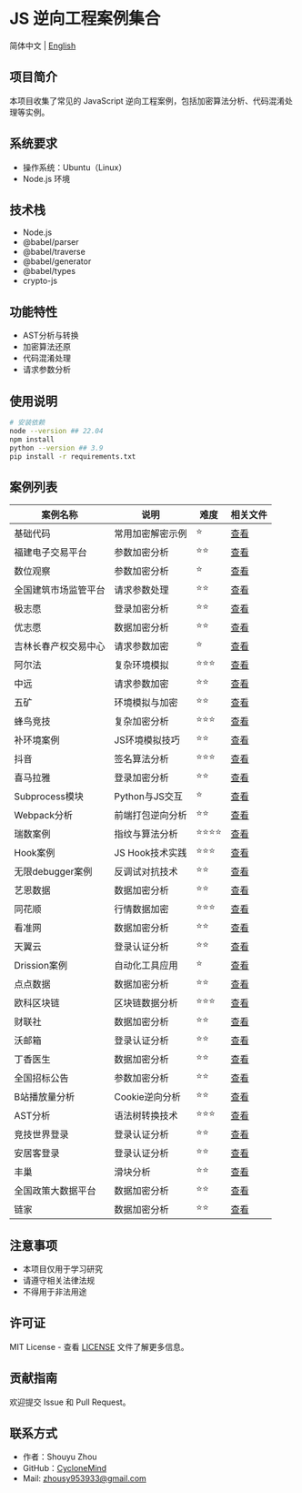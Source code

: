 # JS 逆向工程案例集合

简体中文 | [English](README_en_us.md)

## 项目简介

本项目收集了常见的 JavaScript 逆向工程案例，包括加密算法分析、代码混淆处理等实例。

## 系统要求

- 操作系统：Ubuntu（Linux）
- Node.js 环境

## 技术栈

- Node.js
- @babel/parser
- @babel/traverse
- @babel/generator
- @babel/types
- crypto-js

## 功能特性

- AST分析与转换
- 加密算法还原
- 代码混淆处理
- 请求参数分析

## 使用说明

```bash
# 安装依赖
node --version ## 22.04
npm install
python --version ## 3.9
pip install -r requirements.txt
```

## 案例列表

| 案例名称 | 说明 | 难度 | 相关文件 |
|---------|------|------|----------|
| 基础代码 | 常用加密解密示例 | ⭐️ | [查看](/JS%20Reverse/00%20code/) |
| 福建电子交易平台 | 参数加密分析 | ⭐️⭐️ | [查看](/JS%20Reverse/01%20福建电子交易平台/) |
| 数位观察 | 参数加密分析 | ⭐️ | [查看](/JS%20Reverse/02%20数位观察/) |
| 全国建筑市场监管平台 | 请求参数处理 | ⭐️⭐️ | [查看](/JS%20Reverse/03%20全国建筑市场监管公共服务平台/) |
| 极志愿 | 登录加密分析 | ⭐️⭐️ | [查看](/JS%20Reverse/04%20极志愿/) |
| 优志愿 | 数据加密分析 | ⭐️⭐️ | [查看](/JS%20Reverse/05%20优志愿/) |
| 吉林长春产权交易中心 | 请求参数加密 | ⭐️ | [查看](/JS%20Reverse/06%20吉林长春产权交易中心/) |
| 阿尔法 | 复杂环境模拟 | ⭐️⭐️⭐️ | [查看](/JS%20Reverse/07%20阿尔法/) |
| 中远 | 请求参数加密 | ⭐️⭐️ | [查看](/JS%20Reverse/08%20中远/) |
| 五矿 | 环境模拟与加密 | ⭐️⭐️ | [查看](/JS%20Reverse/09%20五矿/) |
| 蜂鸟竞技 | 复杂加密分析 | ⭐️⭐️⭐️ | [查看](/JS%20Reverse/10%20蜂鸟竞技/) |
| 补环境案例 | JS环境模拟技巧 | ⭐️⭐️ | [查看](/JS%20Reverse/11%20补环境/) |
| 抖音 | 签名算法分析 | ⭐️⭐️⭐️ | [查看](/JS%20Reverse/12%20抖音/) |
| 喜马拉雅 | 登录加密分析 | ⭐️⭐️ | [查看](/JS%20Reverse/13%20喜马拉雅/) |
| Subprocess模块 | Python与JS交互 | ⭐️ | [查看](/JS%20Reverse/14%20subprocess模块/) |
| Webpack分析 | 前端打包逆向分析 | ⭐️⭐️ | [查看](/JS%20Reverse/16%20webpack/) |
| 瑞数案例 | 指纹与算法分析 | ⭐️⭐️⭐️⭐️ | [查看](/JS%20Reverse/17%20瑞数案例/) |
| Hook案例 | JS Hook技术实践 | ⭐️⭐️⭐️ | [查看](/JS%20Reverse/18%20hook案例/) |
| 无限debugger案例 | 反调试对抗技术 | ⭐️⭐️ | [查看](/JS%20Reverse/19%20无限debugger案例/) |
| 艺恩数据 | 数据加密分析 | ⭐️⭐️ | [查看](/JS%20Reverse/20%20艺恩数据/) |
| 同花顺 | 行情数据加密 | ⭐️⭐️⭐️ | [查看](/JS%20Reverse/22%20同花顺/) |
| 看准网 | 数据加密分析 | ⭐️⭐️ | [查看](/JS%20Reverse/23%20看准网/) |
| 天翼云 | 登录认证分析 | ⭐️⭐️ | [查看](/JS%20Reverse/24%20天翼云/) |
| Drission案例 | 自动化工具应用 | ⭐️ | [查看](/JS%20Reverse/25%20drission%20page案例/) |
| 点点数据 | 数据加密分析 | ⭐️⭐️ | [查看](/JS%20Reverse/26%20点点数据/) |
| 欧科区块链 | 区块链数据分析 | ⭐️⭐️⭐️ | [查看](/JS%20Reverse/27%20欧科区块链/) |
| 财联社 | 数据加密分析 | ⭐️⭐️ | [查看](/JS%20Reverse/28%20财联社/) |
| 沃邮箱 | 登录认证分析 | ⭐️⭐️ | [查看](/JS%20Reverse/29%20沃邮箱/) |
| 丁香医生 | 数据加密分析 | ⭐️⭐️ | [查看](/JS%20Reverse/30%20丁香/) |
| 全国招标公告 | 参数加密分析 | ⭐️⭐️ | [查看](/JS%20Reverse/31%20全国招标公告/) |
| B站播放量分析 | Cookie逆向分析 | ⭐️⭐️ | [查看](/JS%20Reverse/32%20B站刷播放--cookie逆向/) |
| AST分析 | 语法树转换技术 | ⭐️⭐️⭐️ | [查看](/JS%20Reverse/33%20AST/) |
| 竞技世界登录 | 登录认证分析 | ⭐️⭐️ | [查看](/JS%20Reverse/34%20竞技世界登录-/) |
| 安居客登录 | 登录认证分析 | ⭐️⭐️ | [查看](/JS%20Reverse/35%20安居客登录/) |
| 丰巢 | 滑块分析 | ⭐️⭐️ | [查看](/JS%20Reverse/36%20丰巢/) |
| 全国政策大数据平台 | 数据加密分析 | ⭐️⭐️ | [查看](/JS%20Reverse/41%20全国政策大数据平台/) |
| 链家 | 数据加密分析 | ⭐️⭐️ | [查看](/JS%20Reverse/45%20链家/) |

## 注意事项

- 本项目仅用于学习研究
- 请遵守相关法律法规
- 不得用于非法用途

## 许可证

MIT License - 查看 [LICENSE](LICENSE) 文件了解更多信息。

## 贡献指南

欢迎提交 Issue 和 Pull Request。

## 联系方式

- 作者：Shouyu Zhou
- GitHub：[CycloneMind](https://github.com/CycloneMind/)
- Mail: [zhousy953933@gmail.com](zhousy953933@gmail.com)
